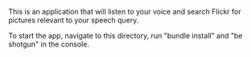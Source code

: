 This is an application that will listen to your voice and search Flickr for pictures relevant to your speech query.

To start the app, navigate to this directory, run "bundle install" and "be shotgun" in the console.
